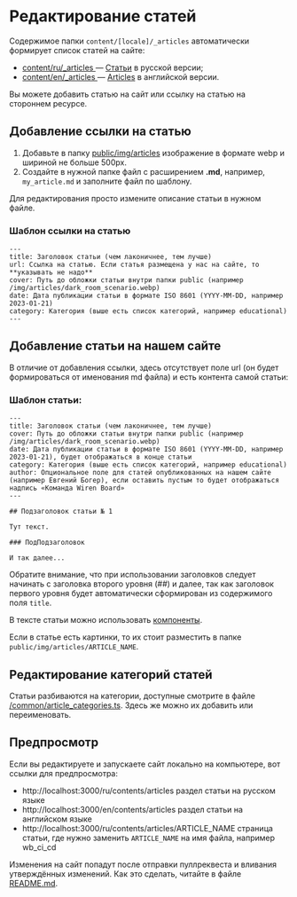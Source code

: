 # Редактирование статей 

Содержимое папки `content/[locale]/_articles` автоматически формирует список статей на сайте:
* [content/ru/_articles ](/content/ru/_articles) — [Статьи](https://wirenboard.com/ru/contents/articles/) в русской версии;
* [content/en/_articles ](/content/en/_articles) — [Articles](https://wirenboard.com/en/contents/articles/) в английской версии.

Вы можете добавить статью на сайт или ссылку на статью на стороннем ресурсе.

## Добавление ссылки на статью

1. Добавьте в папку [public/img/articles](/public/img/articles) изображение в формате webp и шириной не больше 500px.
2. Создайте в нужной папке файл с расширением **.md**, например, `my_article.md` и заполните файл по шаблону.

Для редактирования просто измените описание статьи в нужном файле.

### Шаблон ссылки на статью
```
---
title: Заголовок статьи (чем лаконичнее, тем лучше)
url: Ссылка на статью. Если статья размещена у нас на сайте, то **указывать не надо**
cover: Путь до обложки статьи внутри папки public (например /img/articles/dark_room_scenario.webp)
date: Дата публикации статьи в формате ISO 8601 (YYYY-MM-DD, например 2023-01-21)
category: Категория (выше есть список категорий, например educational)
---
```

## Добавление статьи на нашем сайте

В отличие от добавления ссылки, здесь отсутствует поле url (он будет формироваться от именования md файла) и есть контента самой статьи:

### Шаблон статьи:
```
---
title: Заголовок статьи (чем лаконичнее, тем лучше)
cover: Путь до обложки статьи внутри папки public (например /img/articles/dark_room_scenario.webp)
date: Дата публикации статьи в формате ISO 8601 (YYYY-MM-DD, например 2023-01-21), будет отображаться в конце статьи
category: Категория (выше есть список категорий, например educational)
author: Опциональное поле для статей опубликованных на нашем сайте (например Евгений Богер), если оставить пустым то будет отображаться надпись «Команда Wiren Board»
---

## Подзаголовок статьи № 1

Тут текст.

### ПодПодзаголовок

И так далее...
```

Обратите внимание, что при использовании заголовков следует начинать с заголовка второго уровня (##) и далее,
так как заголовок первого уровня будет автоматически сформирован из содержимого поля `title`.

В тексте статьи можно использовать [компоненты](./components.md).

Если в статье есть картинки, то их стоит разместить в папке `public/img/articles/ARTICLE_NAME`.

## Редактирование категорий статей

Статьи разбиваются на категории, доступные смотрите в файле [/common/article_categories.ts](/common/article_categories.ts).
Здесь же можно их добавить или переименовать.

## Предпросмотр 
Если вы редактируете и запускаете сайт локально на компьютере, вот ссылки для предпросмотра:
* http://localhost:3000/ru/contents/articles раздел статьи на русском языке
* http://localhost:3000/en/contents/articles раздел статьи на английском языке
* http://localhost:3000/ru/contents/articles/ARTICLE_NAME страница статьи, где нужно заменить `ARTICLE_NAME` на имя файла, например wb_ci_cd 

Изменения на сайт попадут после отправки пуллреквеста и вливания утверждённых изменений. Как это сделать, читайте в файле [README.md](/README.md).
